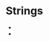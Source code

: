 # Strings

- [](https://github.com/seatgeek/fuzzywuzzy)
- [](https://towardsdatascience.com/python-strings-38c3d74c236a)
